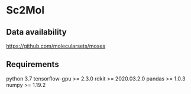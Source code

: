 # Sc2Mol 

## Data availability 
https://github.com/molecularsets/moses

## Requirements
python 3.7 
tensorflow-gpu >= 2.3.0 
rdkit >= 2020.03.2.0 
pandas >= 1.0.3 
numpy >= 1.19.2 
